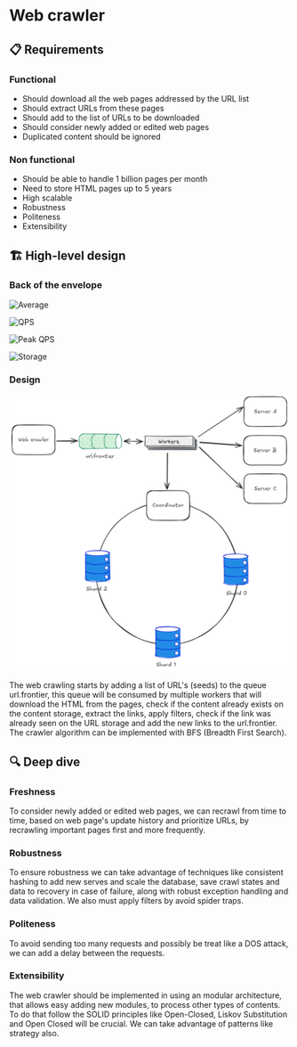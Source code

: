 # Web crawler
## 📋 Requirements
### Functional
- Should download all the web pages addressed by the URL list
- Should extract URLs from these pages
- Should add to the list of URLs to be downloaded
- Should consider newly added or edited web pages
- Duplicated content should be ignored
### Non functional
- Should be able to handle 1 billion pages per month
- Need to store HTML pages up to 5 years
- High scalable
- Robustness
- Politeness
- Extensibility

## 🏗️ High-level design
### Back of the envelope
![Average](https://latex.codecogs.com/png.image?\large&space;\dpi{100}\bg{white}Average\;web\;page\;size=500kb)

![QPS](https://latex.codecogs.com/png.image?\large&space;\dpi{100}\bg{white}QPS=\frac{1billon_{requests/day}}{30_{days}*24_{hours}*3600_{seconds}}\cong400)

![Peak QPS](https://latex.codecogs.com/png.image?\large&space;\dpi{100}\bg{white}QPS_{peak}=2*QPS=800)

![Storage](https://latex.codecogs.com/png.image?\large&space;\dpi{100}\bg{white}Storage\;capacity=1billion_{requests/day}*500kb_{average\;web\;page\;size}*12_{months}*\5_{years}=30_{PB})

### Design
![Web crawler](docs/assets/web-crawler.excalidraw.png)

The web crawling starts by adding a list of URL's (seeds) to the queue url.frontier, this queue will be consumed by multiple workers that will download the HTML from the pages, check if the content already exists on the content storage, extract the links, apply filters, check if the link was already seen on the URL storage and add the new links to the url.frontier. The crawler algorithm can be implemented with BFS (Breadth First Search).

## 🔍 Deep dive
### Freshness
To consider newly added or edited web pages, we can recrawl from time to time, based on web page's update history and prioritize URLs, by recrawling important pages first and more frequently.
### Robustness
To ensure robustness we can take advantage of techniques like consistent hashing to add new serves and scale the database, save crawl states and data to recovery in case of failure, along with robust exception handling and data validation. We also must apply filters by avoid spider traps.
### Politeness
To avoid sending too many requests and possibly be treat like a DOS attack, we can add a delay between the requests.
### Extensibility
The web crawler should be implemented in using an modular architecture, that allows easy adding new modules, to process other types of contents. To do that follow the SOLID principles like Open-Closed, Liskov Substitution and Open Closed will be crucial. We can take advantage of patterns like strategy also.
